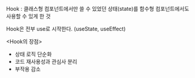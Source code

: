 Hook : 
클래스형 컴포넌트에서만 쓸 수 있었던 상태(state)를 함수형 컴포넌트에서도 사용할 수 있게 한 것

Hook은 전부 use로 시작한다. (useState, useEffect)

<Hook의 장점>
 - 상태 로직 단순화
 - 코드 재사용성과 관심사 분리
 - 부작용 감소

